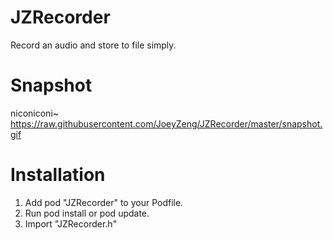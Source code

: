 # JZRecorder
Record an audio and store to file simply.

# Snapshot
niconiconi~
https://raw.githubusercontent.com/JoeyZeng/JZRecorder/master/snapshot.gif

# Installation
1. Add pod "JZRecorder" to your Podfile.
2. Run pod install or pod update.
3. Import "JZRecorder.h"
